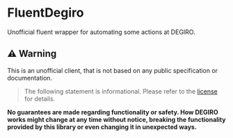 # FluentDegiro
Unofficial fluent wrapper for automating some actions at DEGIRO.

## ⚠️ Warning
This is an unofficial client, that is not based on any public specification or documentation.
> The following statement is informational. Please refer to the [license](LICENSE) for details.

**No guarantees are made regarding functionality or safety. How DEGIRO works might change at any time without notice, breaking the functionality provided by this library or even changing it in unexpected ways.**
